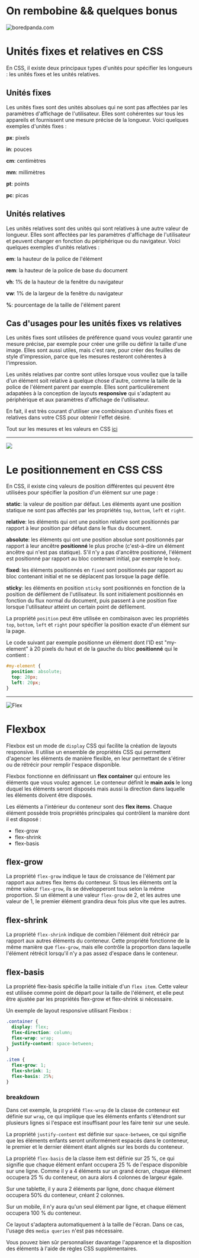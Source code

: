 # On rembobine && quelques bonus

![boredpanda.com](https://www.boredpanda.com/blog/wp-content/uploads/2019/08/image-5d5c25b61e2a7__700.jpg)

# Unités fixes et relatives en CSS

En CSS, il existe deux principaux types d'unités pour spécifier les longueurs : les unités fixes et les unités relatives.

## Unités fixes

Les unités fixes sont des unités absolues qui ne sont pas affectées par les paramètres d'affichage de l'utilisateur. Elles sont cohérentes sur tous les appareils et fournissent une mesure précise de la longueur. Voici quelques exemples d'unités fixes :

**px**: pixels

**in**: pouces

**cm**: centimètres

**mm**: millimètres

**pt**: points

**pc**: picas

## Unités relatives

Les unités relatives sont des unités qui sont relatives à une autre valeur de longueur. Elles sont affectées par les paramètres d'affichage de l'utilisateur et peuvent changer en fonction du périphérique ou du navigateur. Voici quelques exemples d'unités relatives :

**em**: la hauteur de la police de l'élément

**rem**: la hauteur de la police de base du document

**vh**: 1% de la hauteur de la fenêtre du navigateur

**vw**: 1% de la largeur de la fenêtre du navigateur

**%**: pourcentage de la taille de l'élément parent

## Cas d'usages pour les unités fixes vs relatives

Les unités fixes sont utilisées de préférence quand vous voulez garantir une mesure précise, par exemple pour créer une grille ou définir la taille d'une image. Elles sont aussi utiles, mais c'est rare, pour créer des feuilles de style d'impression, parce que les mesures resteront cohérentes à l'impression.

Les unités relatives par contre sont utiles lorsque vous voullez que la taille d'un élément soit relative à quelque chose d'autre, comme la taille de la police de l'élément parent par exemple. Elles sont particulièrement adapatées à la conception de layouts **responsive** qui s'adaptent au périphérique et aux paramètres d'affichage de l'utilisateur.

En fait, il est très courant d'utiliser une combinaison d'unités fixes et relatives dans votre CSS pour obtenir l'effet désiré.

Tout sur les mesures et les valeurs en CSS [ici](https://developer.mozilla.org/en-US/docs/Learn/CSS/Building_blocks/Values_and_units)

---

![](https://www.startpage.com/av/proxy-image?piurl=https%3A%2F%2Fwww.gsb.stanford.edu%2Fsites%2Fdefault%2Ffiles%2Fstyles%2F1630x_variable%2Fpublic%2Fhumor-amifunny-1630_1.jpg%3Fitok%3DUtgOBT-0&sp=1671009285T92421da2ea113bfa93150a95758ada616d180a4b4ba86894307965b10d724a4c)

# Le positionnement en CSS CSS

En CSS, il existe cinq valeurs de position différentes qui peuvent être utilisées pour spécifier la position d'un élément sur une page :

**static**: la valeur de position par défaut. Les éléments ayant une position statique ne sont pas affectés par les propriétés `top`, `bottom`, `left` et `right`.

**relative**: les éléments qui ont une position relative sont positionnés par rapport à leur position par défaut dans le flux du document.

**absolute**: les éléments qui ont une position absolue sont positionnés par rapport à leur ancêtre **positionné** le plus proche (c'est-à-dire un élément ancêtre qui n'est pas statique). S'il n'y a pas d'ancêtre positionné, l'élément est positionné par rapport au bloc contenant initial, par exemple le `body`.

**fixed**: les éléments positionnés en `fixed` sont positionnés par rapport au bloc contenant initial et ne se déplacent pas lorsque la page défile.

**sticky**: les éléments en position `sticky` sont positionnés en fonction de la position de défilement de l'utilisateur. Ils sont initialement positionnés en fonction du flux normal du document, puis passent à une position fixe lorsque l'utilisateur atteint un certain point de défilement.

La propriété `position` peut être utilisée en combinaison avec les propriétés `top`, `bottom`, `left` et `right` pour spécifier la position exacte d'un élément sur la page.

Le code suivant par exemple positionne un élément dont l'ID est "my-element" à 20 pixels du haut et de la gauche du bloc **positionné** qui le contient :

```css
#my-element {
  position: absolute;
  top: 20px;
  left: 20px;
}
```

---

![Flex](https://as1.ftcdn.net/v2/jpg/00/45/37/50/1000_F_45375061_jz0f8ynqDRRpOG3TXEos5Ep1fXssoa0O.jpg)

# Flexbox

Flexbox est un mode de `display` CSS qui facilite la création de layouts responsive. Il utilise un ensemble de propriétés CSS qui permettent d'agencer les éléments de manière flexible, en leur permettant de s'étirer ou de rétrécir pour remplir l'espace disponible.

Flexbox fonctionne en définissant un **flex container** qui entoure les éléments que vous voulez agencer. Le conteneur définit le **main axis** le long duquel les éléments seront disposés mais aussi la direction dans laquelle les éléments doivent être disposés.

Les éléments a l'intérieur du conteneur sont des **flex items**. Chaque élément possède trois propriétés principales qui contrôlent la manière dont il est disposé :

- flex-grow
- flex-shrink
- flex-basis

## flex-grow

La propriété `flex-grow` indique le taux de croissance de l'élément par rapport aux autres flex items du conteneur. Si tous les éléments ont la même valeur `flex-grow`, ils se développeront tous selon la même proportion. Si un élément a une valeur `flex-grow` de 2, et les autres une valeur de 1, le premier élément grandira deux fois plus vite que les autres.

## flex-shrink

La propriété `flex-shrink` indique de combien l'élément doit rétrécir par rapport aux autres éléments du conteneur. Cette propriété fonctionne de la même manière que `flex-grow`, mais elle contrôle la proportion dans laquelle l'élément rétrécit lorsqu'il n'y a pas assez d'espace dans le conteneur.

## flex-basis

La propriété flex-basis spécifie la taille initiale d'un `flex item`. Cette valeur est utilisée comme point de départ pour la taille de l'élément, et elle peut être ajustée par les propriétés flex-grow et flex-shrink si nécessaire.

Un exemple de layout responsive utilisant Flexbox :

```css
.container {
  display: flex;
  flex-direction: column;
  flex-wrap: wrap;
  justify-content: space-between;
}

.item {
  flex-grow: 1;
  flex-shrink: 1;
  flex-basis: 25%;
}
```

### breakdown

Dans cet exemple, la propriété `flex-wrap` de la classe de conteneur est définie sur `wrap`, ce qui implique que les éléments enfants s'étendront sur plusieurs lignes si l'espace est insuffisant pour les faire tenir sur une seule.

La propriété `justify-content` est définie sur `space-between`, ce qui signifie que les éléments enfants seront uniformément espacés dans le conteneur, le premier et le dernier élément étant alignés sur les bords du conteneur.

La propriété `flex-basis` de la classe item est définie sur 25 %, ce qui signifie que chaque élément enfant occupera 25 % de l'espace disponible sur une ligne. Comme il y a 4 éléments sur un grand écran, chaque élément occupera 25 % du conteneur, on aura alors 4 colonnes de largeur égale.

Sur une tablette, il y aura 2 éléments par ligne, donc chaque élément occupera 50% du conteneur, créant 2 colonnes.

Sur un mobile, il n'y aura qu'un seul élément par ligne, et chaque élément occupera 100 % du conteneur.

Ce layout s'adaptera automatiquement à la taille de l'écran. Dans ce cas, l'usage des `media queries` n'est pas nécessaire.

Vous pouvez bien sûr personnaliser davantage l'apparence et la disposition des éléments à l'aide de règles CSS supplémentaires.
